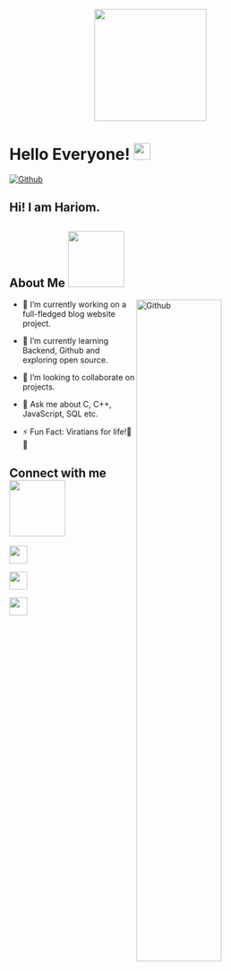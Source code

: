<p align="center">
    <img width="200" src="https://avatars.githubusercontent.com/u/96298187?s=400&u=ed4ff61a7aae72e680c7f0adcfda7340f9ecb94a&v=4">
</p>

<h1> Hello Everyone! <img src = "https://raw.githubusercontent.com/MartinHeinz/MartinHeinz/master/wave.gif" width = 30px> </h1>
<p align='center'>
</p>

[![Github](https://img.shields.io/github/followers/Aaroh1?label=Follow&style=social)](https://github.com/Aditya664)

<h2>Hi! I am Hariom.</span></h2>

<h2> About Me <img src = "https://media0.giphy.com/media/KDDpcKigbfFpnejZs6/giphy.gif?cid=ecf05e47oy6f4zjs8g1qoiystc56cu7r9tb8a1fe76e05oty&rid=giphy.gif" width = 100px></h2>

<img width="55%" align="right" alt="Github" src="https://media.istockphoto.com/vectors/resume-curriculum-vitae-biography-in-human-hands-flat-line-vector-vector-id1038238574?k=20&m=1038238574&s=612x612&w=0&h=C8275vQIM9Y8x8iKdR4O0WSU8vGbmOv4X6y16WSIEk8=" />

- 🔭 I’m currently working on a full-fledged blog website project.

- 🌱 I’m currently learning Backend, Github and exploring open source.

- 👯 I’m looking to collaborate on projects.

- 💬 Ask me about C, C++, JavaScript, SQL etc.

- ⚡ Fun Fact: Viratians for life!🤍🤍


<h2> Connect with me <img src='https://raw.githubusercontent.com/ShahriarShafin/ShahriarShafin/main/Assets/handshake.gif' width="100px"> </h2>
<a href = 'https://www.linkedin.com/in/hari-om-sharma-72249b244/'> <img width = '32px' align= 'center' src="https://raw.githubusercontent.com/rahulbanerjee26/githubAboutMeGenerator/main/icons/linked-in-alt.svg"/></a> 

<a href = 'https://www.twitter.com/i_am_hariom_'> <img width = '32px' align= 'center' src="https://raw.githubusercontent.com/rahulbanerjee26/githubAboutMeGenerator/main/icons/twitter.svg"/></a> 

<a href = 'https://github.com/iamhariom0228'> <img width = '32px' align= 'center' src="https://raw.githubusercontent.com/rahulbanerjee26/githubAboutMeGenerator/main/icons/github.svg"/></a>

<br>
<br>
<br>

